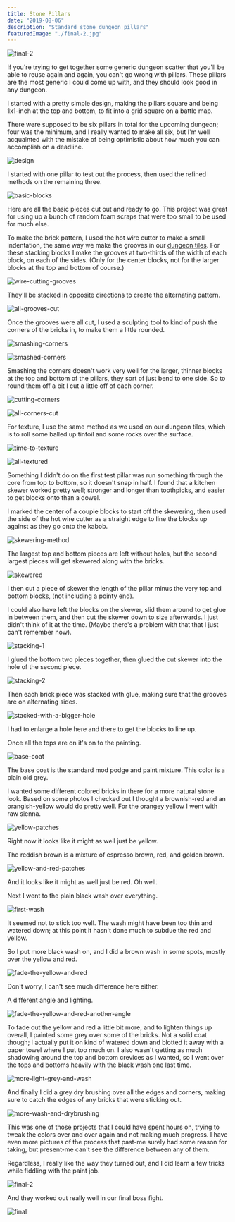 ```yaml
---
title: Stone Pillars
date: "2019-08-06"
description: "Standard stone dungeon pillars"
featuredImage: "./final-2.jpg"
---
```


![final-2](final-2.jpg)

If you're trying to get together some generic dungeon scatter that you'll be able to reuse again and again, you can't go wrong with pillars. These pillars are the most generic I could come up with, and they should look good in any dungeon.

I started with a pretty simple design, making the pillars square and being 1x1-inch at the top and bottom, to fit into a grid square on a battle map.

There were supposed to be six pillars in total for the upcoming dungeon; four was the minimum, and I really wanted to make all six, but I'm well acquainted with the mistake of being optimistic about how much you can accomplish on a deadline.

![design](design.jpg)

I started with one pillar to test out the process, then used the refined methods on the remaining three.

![basic-blocks](basic-blocks.jpg)

Here are all the basic pieces cut out and ready to go. This project was great for using up a bunch of random foam scraps that were too small to be used for much else.

To make the brick pattern, I used the hot wire cutter to make a small indentation, the same way we make the grooves in our [dungeon tiles](../making-a-dungeon-tile). For these stacking blocks I make the grooves at two-thirds of the width of each block, on each of the sides. (Only for the center blocks, not for the larger blocks at the top and bottom of course.)

![wire-cutting-grooves](wire-cutting-grooves.jpg)

They'll be stacked in opposite directions to create the alternating pattern.

![all-grooves-cut](all-grooves-cut.jpg)

Once the grooves were all cut, I used a sculpting tool to kind of push the corners of the bricks in, to make them a little rounded.

![smashing-corners](smashing-corners.jpg)

![smashed-corners](smashed-corners.jpg)

Smashing the corners doesn't work very well for the larger, thinner blocks at the top and bottom of the pillars, they sort of just bend to one side. So to round them off a bit I cut a little off of each corner.

![cutting-corners](cutting-corners.jpg)

![all-corners-cut](all-corners-cut.jpg)

For texture, I use the same method as we used on our dungeon tiles, which is to roll some balled up tinfoil and some rocks over the surface.

![time-to-texture](time-to-texture.jpg)

![all-textured](all-textured.jpg)

Something I didn't do on the first test pillar was run something through the core from top to bottom, so it doesn't snap in half. I found that a kitchen skewer worked pretty well; stronger and longer than toothpicks, and easier to get blocks onto than a dowel.

I marked the center of a couple blocks to start off the skewering, then used the side of the hot wire cutter as a straight edge to line the blocks up against as they go onto the kabob.

![skewering-method](skewering-method.jpg)

The largest top and bottom pieces are left without holes, but the second largest pieces will get skewered along with the bricks.

![skewered](skewered.jpg)

I then cut a piece of skewer the length of the pillar minus the very top and bottom blocks, (not including a pointy end).

I could also have left the blocks on the skewer, slid them around to get glue in between them, and then cut the skewer down to size afterwards. I just didn't think of it at the time. (Maybe there's a problem with that that I just can't remember now).

![stacking-1](stacking-1.jpg)

I glued the bottom two pieces together, then glued the cut skewer into the hole of the second piece.

![stacking-2](stacking-2.jpg)

Then each brick piece was stacked with glue, making sure that the grooves are on alternating sides.

![stacked-with-a-bigger-hole](stacked-with-a-bigger-hole.jpg)

I had to enlarge a hole here and there to get the blocks to line up.

Once all the tops are on it's on to the painting.

![base-coat](base-coat.jpg)

The base coat is the standard mod podge and paint mixture. This color is a plain old grey.

I wanted some different colored bricks in there for a more natural stone look. Based on some photos I checked out I thought a brownish-red and an orangish-yellow would do pretty well. For the orangey yellow I went with raw sienna.

![yellow-patches](yellow-patches.jpg)

Right now it looks like it might as well just be yellow.

The reddish brown is a mixture of espresso brown, red, and golden brown.

![yellow-and-red-patches](yellow-and-red-patches.jpg)

And it looks like it might as well just be red. Oh well.

Next I went to the plain black wash over everything.

![first-wash](first-wash.jpg)

It seemed not to stick too well. The wash might have been too thin and watered down; at this point it hasn't done much to subdue the red and yellow.

So I put more black wash on, and I did a brown wash in some spots, mostly over the yellow and red.

![fade-the-yellow-and-red](fade-the-yellow-and-red.jpg)

Don't worry, I can't see much difference here either.

A different angle and lighting.

![fade-the-yellow-and-red-another-angle](fade-the-yellow-and-red-another-angle.jpg)

To fade out the yellow and red a little bit more, and to lighten things up overall, I painted some grey over some of the bricks. Not a solid coat though; I actually put it on kind of watered down and blotted it away with a paper towel where I put too much on. I also wasn't getting as much shadowing around the top and bottom crevices as I wanted, so I went over the tops and bottoms heavily with the black wash one last time.

![more-light-grey-and-wash](more-light-grey-and-wash.jpg)

And finally I did a grey dry brushing over all the edges and corners, making sure to catch the edges of any bricks that were sticking out.

![more-wash-and-drybrushing](more-wash-and-drybrushing.jpg)

This was one of those projects that I could have spent hours on, trying to tweak the colors over and over again and not making much progress. I have even more pictures of the process that past-me surely had some reason for taking, but present-me can't see the difference between any of them.

Regardless, I really like the way they turned out, and I did learn a few tricks while fiddling with the paint job.

![final-2](final-2.jpg)

And they worked out really well in our final boss fight.

![final](final.jpg)

